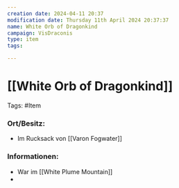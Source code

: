 ```yaml
---
creation date: 2024-04-11 20:37 
modification date: Thursday 11th April 2024 20:37:37 
name: White Orb of Dragonkind 
campaign: VisDraconis
type: item
tags:

--- 
```


# [[White Orb of Dragonkind]]

Tags: #Item

### Ort/Besitz:
- Im Rucksack von [[Varon Fogwater]]

### Informationen:
- War im [[White Plume Mountain]]
- 